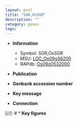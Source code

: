 ```yaml
---
layout: post
title: "SGR,OsSGR"
description: ""
category: genes
tags: 
---
```


* **Information**  
    + Symbol: SGR,OsSGR  
    + MSU: [LOC_Os09g36200](http://rice.uga.edu/cgi-bin/ORF_infopage.cgi?orf=LOC_Os09g36200)  
    + RAPdb: [Os09g0532000](http://rapdb.dna.affrc.go.jp/viewer/gbrowse_details/irgsp1?name=Os09g0532000)  

* **Publication**  

* **Genbank accession number**  

* **Key message**  

* **Connection**  

[//]: # * **Key figures**  


